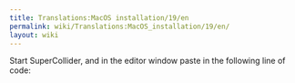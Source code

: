 ```yaml
---
title: Translations:MacOS installation/19/en
permalink: wiki/Translations:MacOS_installation/19/en/
layout: wiki
---
```


Start SuperCollider, and in the editor window paste in the following
line of code:
